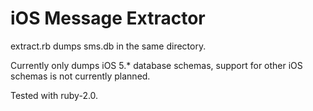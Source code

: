 iOS Message Extractor
====================

extract.rb dumps sms.db in the same directory. 

Currently only dumps iOS 5.\* database schemas, support for other iOS schemas is not currently planned.

Tested with ruby-2.0.


